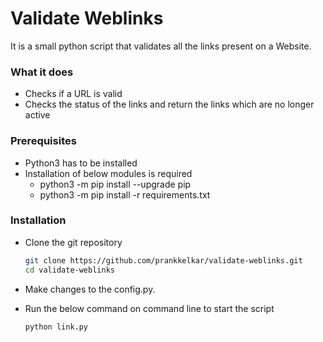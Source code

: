 # Validate Weblinks
It is a small python script that validates all the links present on a Website.


### What it does
* Checks if a URL is valid
* Checks the status of the links and return the links which are no longer active

### Prerequisites
* Python3 has to be installed
* Installation of below modules is required 
  * python3 -m pip install --upgrade pip
  * python3 -m pip install -r requirements.txt

### Installation

* Clone the git repository
  ```bash
  git clone https://github.com/prankkelkar/validate-weblinks.git
  cd validate-weblinks
  ```
* Make changes to the config.py.</br>
  
* Run the below command on command line to start the script</br>
  ```bash
  python link.py
  ```

